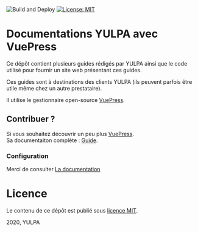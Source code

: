 ![Build and Deploy](https://github.com/yulPa/documentations-public/workflows/Build%20and%20Deploy/badge.svg)
[![License: MIT](https://img.shields.io/badge/License-MIT-yellow.svg)](https://opensource.org/licenses/MIT)

# Documentations YULPA avec VuePress

Ce dépôt contient plusieurs guides rédigés par YULPA ainsi que le code
utilisé pour fournir un site web présentant ces guides.

Ces guides sont à destinations des clients YULPA (ils peuvent parfois
être utile même chez un autre prestataire).

Il utilise le gestionnaire open-source
[VuePress](https://vuepress.vuejs.org/).

## Contribuer ?

Si vous souhaitez découvrir un peu plus
[VuePress](https://vuepress.vuejs.org/).  
Sa documentaiton complète : [Guide](https://vuepress.vuejs.org/guide/).


### Configuration

Merci de consulter [La documentation](https://docs.yulpa.io/a-propos/contribuer)

# Licence

Le contenu de ce dépôt est publié sous
[licence MIT](https://opensource.org/licenses/MIT).

2020, YULPA
